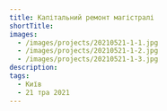 ```yaml
---
title: Капітальний ремонт магістралі
shortTitle:
images:
  - /images/projects/20210521-1-1.jpg
  - /images/projects/20210521-1-2.jpg
  - /images/projects/20210521-1-3.jpg
description:
tags:
  - Київ
  - 21 тра 2021
---
```

